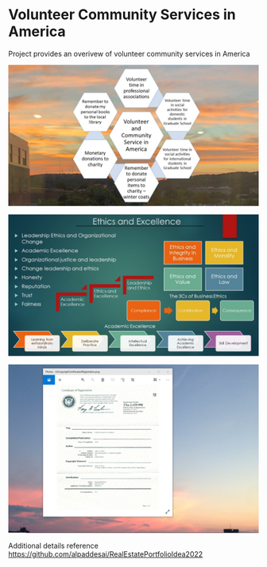 # Volunteer Community Services in America

Project provides an overivew of volunteer community services in America

![image](VolunteerCommunityServices.jpg)

![image](Ethics.jpg)

![image](USCopyrightCertificate.png)

Additional details reference https://github.com/alpaddesai/RealEstatePortfolioIdea2022
